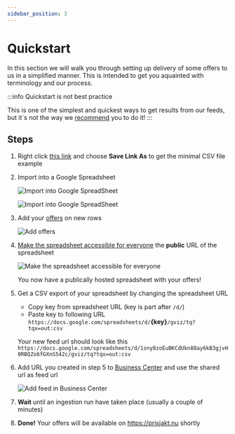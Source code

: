 ```yaml
---
sidebar_position: 3
---
```


# Quickstart

In this section we will walk you through setting up delivery of some offers to us in a simplified manner. This is intended to get you aquainted with terminology and our process.

:::info Quickstart is not best practice

This is one of the simplest and quickest ways to get results from our feeds, but it´s not the way we [recommend](/overview/best-practices) you to do it!
:::
## Steps

1. Right click  [this link](pathname:///examples/min-sample.csv) and choose **Save Link As** to get the minimal CSV file example

2. Import into a Google Spreadsheet
   
   ![Import into Google SpreadSheet](@site/docs/assets/guides/quickstart/google-spreadsheet-import.png)
   
   ![Import into Google SpreadSheet](@site/docs/assets/guides/quickstart/google-spreadsheet-upload.png)

3. Add your [offers](/terminology/terms#term_offer) on new rows

   ![Add offers](@site/docs/assets/guides/quickstart/google-spreadsheet-add-products.png)


4. [Make the spreadsheet accessible for everyone](https://support.google.com/docs/answer/183965?hl=en&co=GENIE.Platform%3DDesktop) the **public** URL of the spreadsheet

    ![Make the spreadsheet accessible for everyone](@site/docs/assets/guides/quickstart/google-spreadsheet-share.png)

   You now have a publically hosted spreadsheet with your offers!

5. Get a CSV export of your spreadsheet by changing the spreadsheet URL
   - Copy key from spreadsheet URL (key is part after `/d/`)
   - Paste key to following URL `https://docs.google.com/spreadsheets/d/`**{key}**`/gviz/tq?tqx=out:csv`
   
   Your new feed url should look like this `https://docs.google.com/spreadsheets/d/1sny8zoEuBKCdUkn88ay6kB3gjvH0RBQZo6fGXnS542c/gviz/tq?tqx=out:csv`

6. Add URL you created in step 5 to [Business Center](https://support.prisjakt.nu/sv/articles/6175300-hantera-produkt-feeds-i-business-center) and use the shared url as feed url

   ![Add feed in Business Center](@site/docs/assets/guides/quickstart/business-center-add-feed.png)

7. **Wait** until an ingestion run have taken place (usually a couple of minutes)
8. **Done!** Your offers will be available on https://prisjakt.nu shortly
